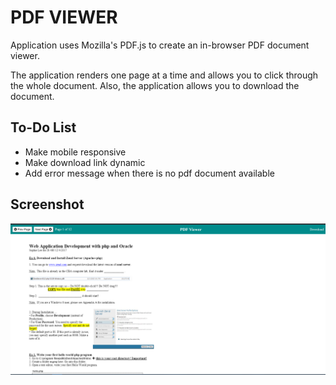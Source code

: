 # PDF VIEWER

Application uses Mozilla's PDF.js to create an in-browser PDF document viewer.

The application renders one page at a time and allows you to click through the whole document. 
Also, the application allows you to download the document.

## To-Do List
* Make mobile responsive
* Make download link dynamic
* Add error message when there is no pdf document available

## Screenshot
![PDF Viewer Screenshot](screenshot.png)
